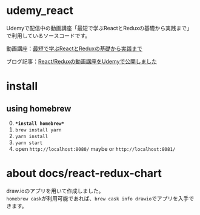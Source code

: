 # udemy_react

Udemyで配信中の動画講座「最短で学ぶReactとReduxの基礎から実践まで」で利用しているソースコードです。

動画講座：[最短で学ぶReactとReduxの基礎から実践まで](https://www.udemy.com/react-redux-from-beginning/)

ブログ記事：[React/Reduxの動画講座をUdemyで公開しました](https://www.muratayusuke.com/2017/09/03/react-redux-on-udemy/)

# install
## using homebrew
0. **`*install homebrew*`**
1. `brew install yarn`
2. `yarn install`
3. `yarn start`
4. open `http://localhost:8080/` maybe or `http://localhost:8081/`

# about docs/react-redux-chart
draw.ioのアプリを用いて作成しました。  
`homebrew cask`が利用可能であれば、`brew cask info drawio`でアプリを入手できます。
